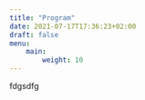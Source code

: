 ```yaml
---
title: "Program"
date: 2021-07-17T17:36:23+02:00
draft: false
menu:
    main:
        weight: 10
---
```


fdgsdfg
